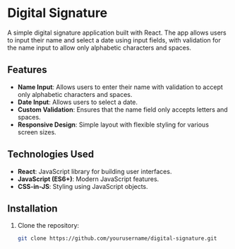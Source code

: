 # Digital Signature

A simple digital signature application built with React. The app allows users to input their name and select a date using input fields, with validation for the name input to allow only alphabetic characters and spaces.

## Features

- **Name Input**: Allows users to enter their name with validation to accept only alphabetic characters and spaces.
- **Date Input**: Allows users to select a date.
- **Custom Validation**: Ensures that the name field only accepts letters and spaces.
- **Responsive Design**: Simple layout with flexible styling for various screen sizes.

## Technologies Used

- **React**: JavaScript library for building user interfaces.
- **JavaScript (ES6+)**: Modern JavaScript features.
- **CSS-in-JS**: Styling using JavaScript objects.

## Installation

1. Clone the repository:
   ```bash
   git clone https://github.com/yourusername/digital-signature.git
   ```
